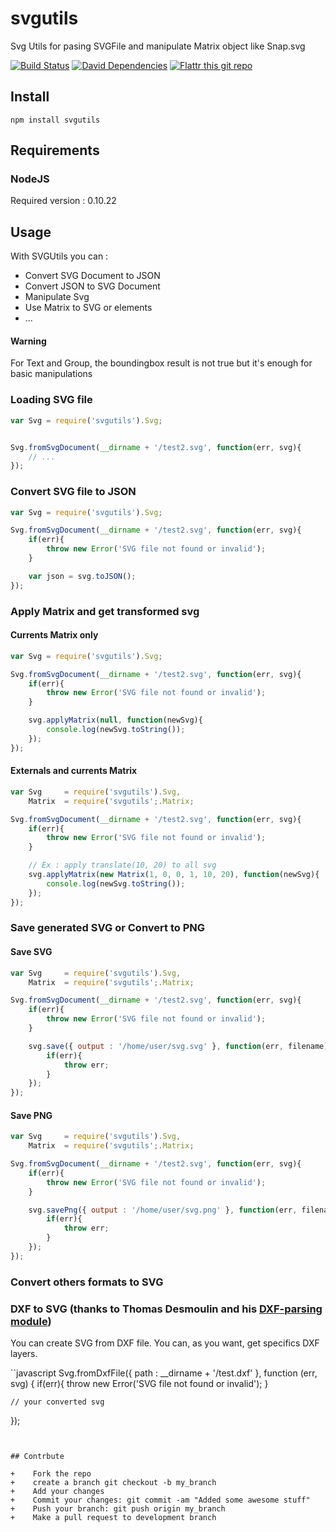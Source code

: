 svgutils
========

Svg Utils for pasing SVGFile and manipulate Matrix object like Snap.svg

[![Build Status](https://travis-ci.org/throrin19/svgutils.png?branch=master)](https://travis-ci.org/throrin19/svgutils) [![David Dependencies](https://david-dm.org/throrin19/svgutils.png)](https://david-dm.org/throrin19/svgutils) [![Flattr this git repo](http://api.flattr.com/button/flattr-badge-large.png)](https://flattr.com/submit/auto?user_id=throrin19&url=https://github.com/throrin19/svgutils/&title=SvgUtils&language=Javascript&tags=github&category=software)

## Install

```
npm install svgutils
```

## Requirements

### NodeJS

Required version : 0.10.22

## Usage

With SVGUtils you can :

+   Convert SVG Document to JSON
+   Convert JSON to SVG Document
+   Manipulate Svg
+   Use Matrix to SVG or elements
+   ...

#### Warning

For Text and Group, the boundingbox result is not true but it's enough for basic manipulations

### Loading SVG file

```javascript
var Svg = require('svgutils').Svg;


Svg.fromSvgDocument(__dirname + '/test2.svg', function(err, svg){
    // ...
});
```

### Convert SVG file to JSON

```javascript
var Svg = require('svgutils').Svg;

Svg.fromSvgDocument(__dirname + '/test2.svg', function(err, svg){
    if(err){
        throw new Error('SVG file not found or invalid');
    }

    var json = svg.toJSON();
});
```

### Apply Matrix and get transformed svg

#### Currents Matrix only

```javascript
var Svg = require('svgutils').Svg;

Svg.fromSvgDocument(__dirname + '/test2.svg', function(err, svg){
    if(err){
        throw new Error('SVG file not found or invalid');
    }

    svg.applyMatrix(null, function(newSvg){
        console.log(newSvg.toString());
    });
});
```

#### Externals and currents Matrix

```javascript
var Svg     = require('svgutils').Svg,
    Matrix  = require('svgutils';.Matrix;

Svg.fromSvgDocument(__dirname + '/test2.svg', function(err, svg){
    if(err){
        throw new Error('SVG file not found or invalid');
    }

    // Ex : apply translate(10, 20) to all svg
    svg.applyMatrix(new Matrix(1, 0, 0, 1, 10, 20), function(newSvg){
        console.log(newSvg.toString());
    });
});
```

### Save generated SVG or Convert to PNG

#### Save SVG

```javascript
var Svg     = require('svgutils').Svg,
    Matrix  = require('svgutils';.Matrix;

Svg.fromSvgDocument(__dirname + '/test2.svg', function(err, svg){
    if(err){
        throw new Error('SVG file not found or invalid');
    }

    svg.save({ output : '/home/user/svg.svg' }, function(err, filename){
        if(err){
            throw err;
        }
    });
});
```

#### Save PNG

```javascript
var Svg     = require('svgutils').Svg,
    Matrix  = require('svgutils';.Matrix;

Svg.fromSvgDocument(__dirname + '/test2.svg', function(err, svg){
    if(err){
        throw new Error('SVG file not found or invalid');
    }

    svg.savePng({ output : '/home/user/svg.png' }, function(err, filename){
        if(err){
            throw err;
        }
    });
});
```

### Convert others formats to SVG

### DXF to SVG (thanks to Thomas Desmoulin and his [DXF-parsing module](https://github.com/thomasdesmoulin/dxf-parsing))

You can create SVG from DXF file. You can, as you want, get specifics DXF layers.

``javascript
Svg.fromDxfFile({
    path : __dirname + '/test.dxf'
}, function (err, svg) {
    if(err){
        throw new Error('SVG file not found or invalid');
    }
    
    // your converted svg
});
```


## Contrbute

+    Fork the repo
+    create a branch git checkout -b my_branch
+    Add your changes
+    Commit your changes: git commit -am "Added some awesome stuff"
+    Push your branch: git push origin my_branch
+    Make a pull request to development branch

